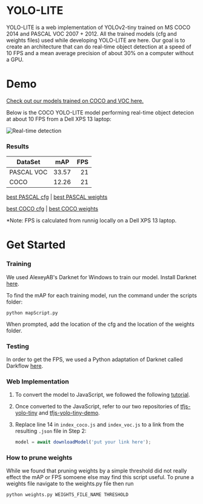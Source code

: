 # YOLO-LITE
YOLO-LITE is a web implementation of YOLOv2-tiny trained on MS COCO 2014 and PASCAL VOC 2007 + 2012. All the trained models (cfg and weights files) used while developing YOLO-LITE are here. Our goal is to create an architecture that can do real-time object detection at a speed of 10 FPS and a mean average precision of about 30% on a computer without a GPU.

# Demo
[Check out our models trained on COCO and VOC here.](https://reu2018dl.github.io/)

Below is the COCO YOLO-LITE model performing real-time object detecion at about 10 FPS from a Dell XPS 13 laptop:

![Real-time detection](https://github.com/rachuang22/tfjs-yolo-tiny-demo/raw/master/src/img/car.gif)

### Results

| DataSet       | mAP           | FPS   |
| ------------- |:-------------:| -----:|
| PASCAL VOC    | 33.57         |   21  |
| COCO          | 12.26         |   21  |

[best PASCAL cfg](https://github.com/reu2018DL/yolo-lite) |  [best PASCAL weights](https://github.com/reu2018DL/yolo-lite)

[best COCO cfg](https://github.com/reu2018DL/yolo-lite)   |  [best COCO weights](https://github.com/reu2018DL/yolo-lite)


*Note: FPS is calculated from runnig locally on a Dell XPS 13 laptop.

# Get Started

### Training
We used AlexeyAB's Darknet for Windows to train our model.
Install Darknet [here](https://github.com/AlexeyAB/darknet).


To find the mAP for each training model, run the command under the scripts folder:

	python mapScript.py

When prompted, add the location of the cfg and the location of the weights folder.

<!--  Add weights script Description here -->

### Testing
In order to get the FPS, we used a Python adaptation of Darknet called Darkflow [here](https://github.com/thtrieu/darkflow/tree/master/darkflow).


### Web Implementation
1. To convert the model to JavaScript, we followed the following [tutorial](https://towardsdatascience.com/deep-learning-in-your-browser-a-brisk-guide-ca06c2198846).

2. Once converted to the JavaScript, refer to our two repositories of [tfjs-yolo-tiny](https://github.com/rachuang22/tfjs-yolo-tiny) and [tfjs-yolo-tiny-demo](https://github.com/rachuang22/tfjs-yolo-tiny-demo).

3. Replace line 14 in `index_coco.js` and `index_voc.js` to a link from the resulting `.json` file in Step 2:

    ```javascript
    model = await downloadModel('put your link here');
    ```
    
  ### How to prune weights
  While we found that pruning weights by a simple threshold did not really effect the mAP or FPS somoene else may find this script useful.
  To prune a weights file navigate to the weights.py file then run
  
 
   ``` python weights.py WEIGHTS_FILE_NAME THRESHOLD ```
  
